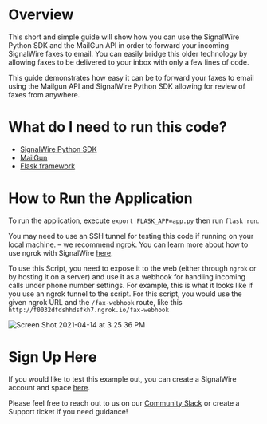 # Overview 
This short and simple guide will show how you can use the SignalWire Python SDK and the MailGun API in order to forward your incoming SignalWire faxes to email. You can easily bridge this older technology by allowing faxes to be delivered to your inbox with only a few lines of code.

This guide demonstrates how easy it can be to forward your faxes to email using the Mailgun API and SignalWire Python SDK allowing for review of faxes from anywhere. 

# What do I need to run this code?
* [SignalWire Python SDK](https://developer.signalwire.com/compatibility-api/reference/client-libraries-and-sdks#python) 
* [MailGun](https://www.mailgun.com/) 
* [Flask framework](https://flask.palletsprojects.com/en/2.0.x/)

# How to Run the Application 

To run the application, execute `export FLASK_APP=app.py` then run `flask run`. 

You may need to use an SSH tunnel for testing this code if running on your local machine. – we recommend [ngrok](https://ngrok.com/). You can learn more about how to use ngrok with SignalWire [here](https://developer.signalwire.com/apis/docs/how-to-test-webhooks-with-ngrok). 

To use this Script, you need to expose it to the web (either through `ngrok` or by hosting it on a server) and use it as a webhook for handling incoming calls under phone number settings. For example, this is what it looks like if you use an ngrok tunnel to the script. For this script, you would use the given ngrok URL and the `/fax-webhook` route, like this `http://f0032dfdshhdsfkh7.ngrok.io/fax-webhook`

![Screen Shot 2021-04-14 at 3 25 36 PM](https://user-images.githubusercontent.com/58792902/114774311-aca11f00-9d35-11eb-97f1-cae646f056bc.png)

# Sign Up Here

If you would like to test this example out, you can create a SignalWire account and space [here](https://m.signalwire.com/signups/new?s=1).

Please feel free to reach out to us on our [Community Slack](https://join.slack.com/t/signalwire-community/shared_invite/zt-sjagsni8-AYKmOMhP_1sVMvz9Ya_r0Q) or create a Support ticket if you need guidance!